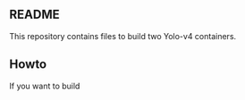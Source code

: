
## README

This repository contains files to build two Yolo-v4 containers. 

## Howto

If you want to build 
